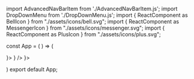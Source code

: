 import AdvancedNavBarItem from './AdvancedNavBarItem.js';
import DropDownMenu from './DropDownMenu.js';
import { ReactComponent as BellIcon } from "./assets/icons/bell.svg";
import { ReactComponent as MessengerIcon } from "./assets/icons/messenger.svg";
import { ReactComponent as PlusIcon } from "./assets/icons/plus.svg";

const App = ( ) => (

<div style={{ position: "relative", display: "flex" }}>
          <AdvancedNavBarItem icon={<PlusIcon />}>
            <DropDownMenu />
          </AdvancedNavBarItem>
          <AdvancedNavBarItem icon={<BellIcon />} />
          <AdvancedNavBarItem icon={<MessengerIcon />}>
            <DropDownMenu />
          </AdvancedNavBarItem>
        </div>

)
export default App;
